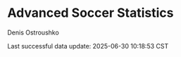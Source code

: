 # Advanced Soccer Statistics
Denis Ostroushko

<!-- gfm -->

Last successful data update: 2025-06-30 10:18:53 CST
